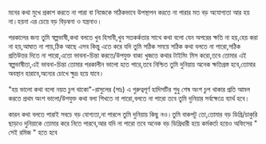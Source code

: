 মনের কথা মুখে প্রকাশ করতে না পারা বা নিজেকে সঠিকভাবে উপস্থাপন করতে না পারার মত বড় অযোগ্যতা আর হয় না।হয়না এর চেয়ে বড় বিড়ম্বনা ও যন্ত্রনাও।

পরকালের জন্য তুমি স্বল্পভাষী,কথা বলতে খুব হিসাবী,খুব সতকর্কতার সাথে কথা বলো যেন অপরের ক্ষতি না হয়,হেয় করা না হয়,আঘাত না পায়,ঠিক আছে এসব কিন্তু এতে করে যদি তুমি সঠিক সময়ে সঠিক কথা বলতে না পারো,সঠিক প্রতিউত্তর দিতে না পারো,এতো ভাবনা-চিন্তা করতে/উপযুক্ত বাক্য খুজতে কথার টাইমিং মিস করো,তবে তোমার এই স্বল্পভাষীতা,এই ভাবনা-চিন্তা তোমার পরকালীন ভালো হতে পারে,তবে নিশ্চিত তুমি দুনিয়ায় অনেক ক্ষতিগ্রস্ত হবে,তোমার অবস্থান হারাবে,অন্যের চোখে ক্ষুদ্র হয়ে যাবে।

"হয় ভালো কথা বলো নয়ত চুপ থাকো"-রাসুলের (সাঃ) এ গুরুত্বপূর্ণ হাদিসটির শুধু শেষ অংশ চুপ থাকার প্রতি আমল করতে প্রথম অংশ ভালো/উপযুক্ত কথা বলা শিখতে না পারো,বলতে না পারো তবে তুমি দুনিয়ার সর্বক্ষেত্রে ব্যার্থ হবে।

কারন কথা বলতে পারাই সবচে বড় যোগ্যতা,না পারলে তুমি দুনিয়ায় কিছু নও।তুমি বাকপটু তো,তোমার বড় ডিগ্রি/চাকুরি ছাড়াও দুনিয়াকে তোমার করে নিতে পারবে,আর যদি না পারো তবে অনেক বড় ডিগ্রিধারী হয়ে কর্মকর্তা হয়েও অফিসের " সেই রমিজ " হতে হবে